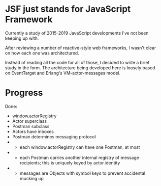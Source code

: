 # JSF just stands for JavaScript Framework

Currently a study of 2015-2019 JavaScript developments I've not been keeping up with.

After reviewing a number of reactive-style web frameworks, I wasn't clear on how each 
one was architectured.

Instead of reading all the code for all of those, I decided to write a brief study in 
the form. The architecture being developed here is loosely based on EventTarget and
Erlang's VM-actor-messages model.

# Progress

Done:
- window.actorRegistry
- Actor superclass
- Postman subclass
- Actors have inboxes
- Postman determines messaging protocol
- - each window.actorRegistry can have one Postman, at most
- - each Postman carries another internal registry of message recipients; this is uniquely keyed by actor.identity 
- - messages are Objects with symbol keys to prevent accidental mucking up
